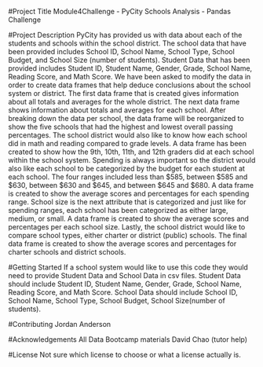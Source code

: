 #Project Title
Module4Challenge - PyCity Schools Analysis - Pandas Challenge

#Project Description
PyCity has provided us with data about each of the students and schools within the school district. The school data that have been provided includes School ID, School Name, School Type, School Budget, and School Size (number of students). Student Data that has been provided includes Student ID, Student Name, Gender, Grade, School Name, Reading Score, and Math Score. We have been asked to modify the data in order to create data frames that help deduce conclusions about the school system or district. The first data frame that is created gives information about all totals and averages for the whole district. The next data frame shows information about totals and averages for each school. After breaking down the data per school, the data frame will be reorganized to show the five schools that had the highest and lowest overall passing percentages. The school district would also like to know how each school did in math and reading compared to grade levels. A data frame has been created to show how the 9th, 10th, 11th, and 12th graders did at each school within the school system. Spending is always important so the district would also like each school to be categorized by the budget for each student at each school. The four ranges included less than $585, between $585 and $630, between $630 and $645, and between $645 and $680. A data frame is created to show the average scores and percentages for each spending range. School size is the next attribute that is categorized and just like for spending ranges, each school has been categorized as either large, medium, or small. A data frame is created to show the average scores and percentages per each school size. Lastly, the school district would like to compare school types, either charter or district (public) schools. The final data frame is created to show the average scores and percentages for charter schools and district schools.

#Getting Started
If a school system would like to use this code they would need to provide Student Data and School Data in csv files.
Student Data should include Student ID, Student Name, Gender, Grade, School Name, Reading Score, and Math Score.
School Data should include School ID, School Name, School Type, School Budget, School Size(number of students).

#Contributing
Jordan Anderson

#Acknowledgements
All Data Bootcamp materials
David Chao (tutor help)

#License
Not sure which license to choose or what a license actually is.
